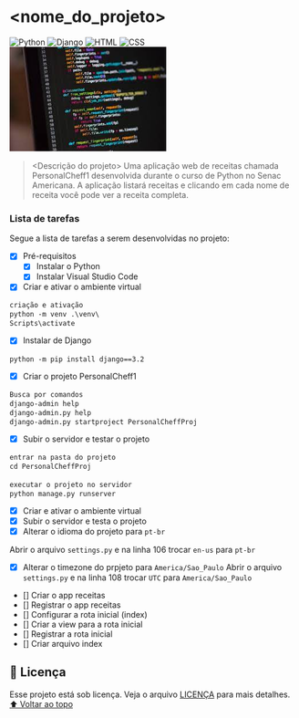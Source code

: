 # <nome_do_projeto>
<!---Esses são exemplos. Veja https://shields.io para outras pessoas ou para personalizar este conjunto de escudos. Você pode querer incluir dependências, status do projeto e informações de licença aqui--->
![Python](https://img.shields.io/badge/Python-14354C?style=for-the-badge&logo=python&logoColor=white)
![Django](https://img.shields.io/badge/Django-092E20?style=for-the-badge&logo=django&logoColor=white)
![HTML](https://img.shields.io/badge/HTML5-E34F26?style=for-the-badge&logo=html5&logoColor=white)
![CSS](https://img.shields.io/badge/CSS3-1572B6?style=for-the-badge&logo=css3&logoColor=white)
<img src="exemplo.jfif" alt="exemplo imagem">
> <Descrição do projeto>
Uma aplicação web de receitas chamada PersonalCheff1 desenvolvida durante o curso de Python no Senac Americana. A aplicação listará receitas e clicando em cada nome de receita você pode ver a receita completa.

### Lista de tarefas
Segue a lista de tarefas a serem desenvolvidas no projeto:
- [X] Pré-requisitos
    - [X] Instalar o Python
    - [X] Instalar Visual Studio Code
- [X] Criar e ativar o ambiente virtual
```
criação e ativação
python -m venv .\venv\
Scripts\activate
```

- [X] Instalar de Django
```
python -m pip install django==3.2
```
- [X] Criar o projeto PersonalCheff1
```
Busca por comandos
django-admin help
django-admin.py help
django-admin.py startproject PersonalCheffProj
```
- [X] Subir o servidor e testar o projeto
```
entrar na pasta do projeto
cd PersonalCheffProj

executar o projeto no servidor 
python manage.py runserver
```
- [X] Criar e ativar o ambiente virtual 
- [X] Subir o servidor e testa o projeto 
- [X] Alterar o idioma do projeto para `pt-br` 

Abrir o arquivo `settings.py` e na linha 106 trocar `en-us` para `pt-br` 

- [X] Alterar o timezone do prpjeto para `America/Sao_Paulo`
Abrir o arquivo `settings.py` e na linha 108 trocar `UTC` para `America/Sao_Paulo`
- [] Criar o app receitas
- [] Registrar  o app receitas
- [] Configurar a rota inicial (index)
- [] Criar a view  para a rota inicial
- [] Registrar a rota inicial
- [] Criar arquivo index


    

## 📝 Licença
Esse projeto está sob licença. Veja o arquivo [LICENÇA](LICENSE.md) para mais detalhes.
[⬆ Voltar ao topo](#nome-do-projeto)<br>